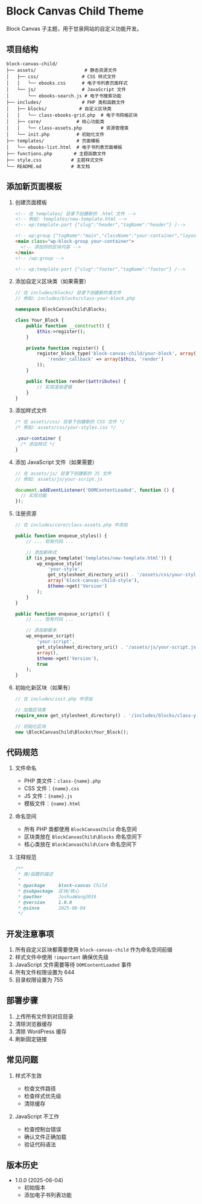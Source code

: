 # Block Canvas Child Theme

Block Canvas 子主题，用于甘泉网站的自定义功能开发。

## 项目结构

```
block-canvas-child/
├── assets/                  # 静态资源文件
│   ├── css/                # CSS 样式文件
│   │   └── ebooks.css      # 电子书列表页面样式
│   └── js/                 # JavaScript 文件
│       └── ebooks-search.js # 电子书搜索功能
├── includes/               # PHP 类和函数文件
│   ├── blocks/            # 自定义区块类
│   │   └── class-ebooks-grid.php  # 电子书网格区块
│   ├── core/             # 核心功能类
│   │   └── class-assets.php       # 资源管理类
│   └── init.php          # 初始化文件
├── templates/            # 页面模板
│   └── ebooks-list.html  # 电子书列表页面模板
├── functions.php        # 主题函数文件
├── style.css           # 主题样式文件
└── README.md           # 本文档
```

## 添加新页面模板

1. 创建页面模板

   ```html
   <!-- 在 templates/ 目录下创建新的 .html 文件 -->
   <!-- 例如: templates/new-template.html -->
   <!-- wp:template-part {"slug":"header","tagName":"header"} /-->

   <!-- wp:group {"tagName":"main","className":"your-container","layout":{"type":"constrained","contentSize":"1200px"}} -->
   <main class="wp-block-group your-container">
     <!-- 添加你的区块内容 -->
   </main>
   <!-- /wp:group -->

   <!-- wp:template-part {"slug":"footer","tagName":"footer"} /-->
   ```

2. 添加自定义区块类（如果需要）

   ```php
   // 在 includes/blocks/ 目录下创建新的类文件
   // 例如: includes/blocks/class-your-block.php

   namespace BlockCanvasChild\Blocks;

   class Your_Block {
       public function __construct() {
           $this->register();
       }

       private function register() {
           register_block_type('block-canvas-child/your-block', array(
               'render_callback' => array($this, 'render')
           ));
       }

       public function render($attributes) {
           // 实现渲染逻辑
       }
   }
   ```

3. 添加样式文件

   ```css
   /* 在 assets/css/ 目录下创建新的 CSS 文件 */
   /* 例如: assets/css/your-styles.css */

   .your-container {
     /* 添加样式 */
   }
   ```

4. 添加 JavaScript 文件（如果需要）

   ```javascript
   // 在 assets/js/ 目录下创建新的 JS 文件
   // 例如: assets/js/your-script.js

   document.addEventListener('DOMContentLoaded', function () {
     // 实现功能
   });
   ```

5. 注册资源

   ```php
   // 在 includes/core/class-assets.php 中添加

   public function enqueue_styles() {
       // ... 现有代码 ...

       // 添加新样式
       if (is_page_template('templates/new-template.html')) {
           wp_enqueue_style(
               'your-style',
               get_stylesheet_directory_uri() . '/assets/css/your-styles.css',
               array('block-canvas-child-style'),
               $theme->get('Version')
           );
       }
   }

   public function enqueue_scripts() {
       // ... 现有代码 ...

       // 添加新脚本
       wp_enqueue_script(
           'your-script',
           get_stylesheet_directory_uri() . '/assets/js/your-script.js',
           array(),
           $theme->get('Version'),
           true
       );
   }
   ```

6. 初始化新区块（如果有）

   ```php
   // 在 includes/init.php 中添加

   // 加载区块类
   require_once get_stylesheet_directory() . '/includes/blocks/class-your-block.php';

   // 初始化区块
   new \BlockCanvasChild\Blocks\Your_Block();
   ```

## 代码规范

1. 文件命名

   - PHP 类文件：`class-{name}.php`
   - CSS 文件：`{name}.css`
   - JS 文件：`{name}.js`
   - 模板文件：`{name}.html`

2. 命名空间

   - 所有 PHP 类都使用 `BlockCanvasChild` 命名空间
   - 区块类放在 `BlockCanvasChild\Blocks` 命名空间下
   - 核心类放在 `BlockCanvasChild\Core` 命名空间下

3. 注释规范
   ```php
   /**
    * 类/函数的描述
    *
    * @package     block-canvas Child
    * @subpackage  区块/核心
    * @author      JoshuaWang2019
    * @version     1.0.0
    * @since       2025-06-04
    */
   ```

## 开发注意事项

1. 所有自定义区块都需要使用 `block-canvas-child` 作为命名空间前缀
2. 样式文件中使用 `!important` 确保优先级
3. JavaScript 文件需要等待 `DOMContentLoaded` 事件
4. 所有文件权限设置为 644
5. 目录权限设置为 755

## 部署步骤

1. 上传所有文件到对应目录
2. 清除浏览器缓存
3. 清除 WordPress 缓存
4. 刷新固定链接

## 常见问题

1. 样式不生效

   - 检查文件路径
   - 检查样式优先级
   - 清除缓存

2. JavaScript 不工作
   - 检查控制台错误
   - 确认文件正确加载
   - 验证代码语法

## 版本历史

- 1.0.0 (2025-06-04)
  - 初始版本
  - 添加电子书列表功能

